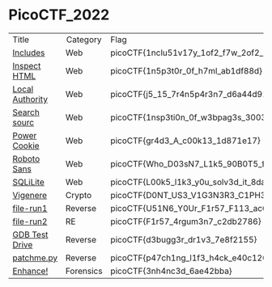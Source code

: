 <h1>PicoCTF_2022</h1>

<table>
	<tr>
    		<td>Title</td>
    		<td><center>Category</center></td>
    		<td>Flag</td>
 	</tr>
	<tr>
		<td><a href="">Includes</a></td>
    		<td>Web</td>
		<td>picoCTF{1nclu51v17y_1of2_f7w_2of2_3d50f001}</td>
	</tr>
	<tr>
		<td><a href="">Inspect HTML</a></td>
		<td>Web</td>
    		<td>picoCTF{1n5p3t0r_0f_h7ml_ab1df88d}</td>
	</tr>
	<tr>
		<td><a href="">Local Authority</a></td>
		<td>Web</td>
    		<td>picoCTF{j5_15_7r4n5p4r3n7_d6a44d91}</td>
	</tr>
	<tr>
		<td><a href="">Search sourc</a></td>
		<td>Web</td>
   		 <td>picoCTF{1nsp3ti0n_0f_w3bpag3s_3003ba70}</td>
	 </tr>
 	 <tr>
		<td><a href="">Power Cookie</a></td>
		<td>Web</td>
   	 	<td>picoCTF{gr4d3_A_c00k13_1d871e17}</td>
	</tr>
	<tr>
		<td><a href="">Roboto Sans</a></td>
		<td>Web</td>
    		<td>picoCTF{Who_D03sN7_L1k5_90B0T5_f243a0a1}</td>
	</tr>
  	<tr>
		<td><a href="">SQLiLite</a></td>
		<td>Web</td>
    		<td>picoCTF{L00k5_l1k3_y0u_solv3d_it_8dac17f1}</td>
	</tr>
	<tr>
		<td><a href="">Vigenere</a></td>
		<td>Crypto</td>
    		<td>picoCTF{D0NT_US3_V1G3N3R3_C1PH3R_0df54reb}</td>
	</tr>
	<tr>
		<td><a href="">file-run1</a></td>
		<td>Reverse</td>
    		<td>picoCTF{U51N6_Y0Ur_F1r57_F113_ac61264e}</td>
	</tr>
	<tr>
		<td><a href="">file-run2</a></td>
		<td>RE</td>
    		<td>picoCTF{F1r57_4rgum3n7_c2db2786}</td>
	</tr>
	<tr>
		<td><a href="">GDB Test Drive</a></td>
		<td>Reverse</td>
    		<td>picoCTF{d3bugg3r_dr1v3_7e8f2155}</td>
	</tr>
	<tr>
		<td><a href="">patchme.py</a></td>
		<td>Reverse</td>
    		<td>picoCTF{p47ch1ng_l1f3_h4ck_e40c120e}</td>
	</tr>
  	<tr>
		<td><a href="">Enhance!</a></td>
		<td>Forensics</td>
    		<td>picoCTF{3nh4nc3d_6ae42bba}</td>
	</tr>
</table>
